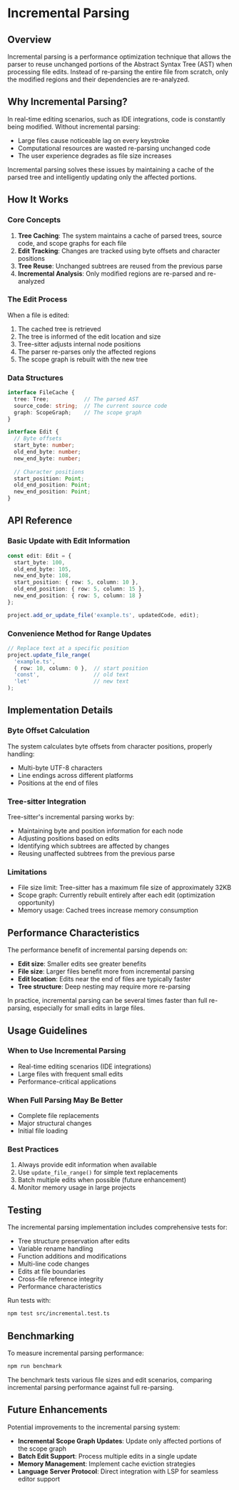# Incremental Parsing

## Overview

Incremental parsing is a performance optimization technique that allows the parser to reuse unchanged portions of the Abstract Syntax Tree (AST) when processing file edits. Instead of re-parsing the entire file from scratch, only the modified regions and their dependencies are re-analyzed.

## Why Incremental Parsing?

In real-time editing scenarios, such as IDE integrations, code is constantly being modified. Without incremental parsing:

- Large files cause noticeable lag on every keystroke
- Computational resources are wasted re-parsing unchanged code
- The user experience degrades as file size increases

Incremental parsing solves these issues by maintaining a cache of the parsed tree and intelligently updating only the affected portions.

## How It Works

### Core Concepts

1. **Tree Caching**: The system maintains a cache of parsed trees, source code, and scope graphs for each file
2. **Edit Tracking**: Changes are tracked using byte offsets and character positions
3. **Tree Reuse**: Unchanged subtrees are reused from the previous parse
4. **Incremental Analysis**: Only modified regions are re-parsed and re-analyzed

### The Edit Process

When a file is edited:

1. The cached tree is retrieved
2. The tree is informed of the edit location and size
3. Tree-sitter adjusts internal node positions
4. The parser re-parses only the affected regions
5. The scope graph is rebuilt with the new tree

### Data Structures

```typescript
interface FileCache {
  tree: Tree;           // The parsed AST
  source_code: string;  // The current source code
  graph: ScopeGraph;    // The scope graph
}

interface Edit {
  // Byte offsets
  start_byte: number;
  old_end_byte: number;
  new_end_byte: number;
  
  // Character positions
  start_position: Point;
  old_end_position: Point;
  new_end_position: Point;
}
```

## API Reference

### Basic Update with Edit Information

```typescript
const edit: Edit = {
  start_byte: 100,
  old_end_byte: 105,
  new_end_byte: 108,
  start_position: { row: 5, column: 10 },
  old_end_position: { row: 5, column: 15 },
  new_end_position: { row: 5, column: 18 }
};

project.add_or_update_file('example.ts', updatedCode, edit);
```

### Convenience Method for Range Updates

```typescript
// Replace text at a specific position
project.update_file_range(
  'example.ts',
  { row: 10, column: 0 },  // start position
  'const',                 // old text
  'let'                    // new text
);
```

## Implementation Details

### Byte Offset Calculation

The system calculates byte offsets from character positions, properly handling:

- Multi-byte UTF-8 characters
- Line endings across different platforms
- Positions at the end of files

### Tree-sitter Integration

Tree-sitter's incremental parsing works by:

- Maintaining byte and position information for each node
- Adjusting positions based on edits
- Identifying which subtrees are affected by changes
- Reusing unaffected subtrees from the previous parse

### Limitations

- File size limit: Tree-sitter has a maximum file size of approximately 32KB
- Scope graph: Currently rebuilt entirely after each edit (optimization opportunity)
- Memory usage: Cached trees increase memory consumption

## Performance Characteristics

The performance benefit of incremental parsing depends on:

- **Edit size**: Smaller edits see greater benefits
- **File size**: Larger files benefit more from incremental parsing
- **Edit location**: Edits near the end of files are typically faster
- **Tree structure**: Deep nesting may require more re-parsing

In practice, incremental parsing can be several times faster than full re-parsing, especially for small edits in large files.

## Usage Guidelines

### When to Use Incremental Parsing

- Real-time editing scenarios (IDE integrations)
- Large files with frequent small edits
- Performance-critical applications

### When Full Parsing May Be Better

- Complete file replacements
- Major structural changes
- Initial file loading

### Best Practices

1. Always provide edit information when available
2. Use `update_file_range()` for simple text replacements
3. Batch multiple edits when possible (future enhancement)
4. Monitor memory usage in large projects

## Testing

The incremental parsing implementation includes comprehensive tests for:

- Tree structure preservation after edits
- Variable rename handling
- Function additions and modifications
- Multi-line code changes
- Edits at file boundaries
- Cross-file reference integrity
- Performance characteristics

Run tests with:

```bash
npm test src/incremental.test.ts
```

## Benchmarking

To measure incremental parsing performance:

```bash
npm run benchmark
```

The benchmark tests various file sizes and edit scenarios, comparing incremental parsing performance against full re-parsing.

## Future Enhancements

Potential improvements to the incremental parsing system:

- **Incremental Scope Graph Updates**: Update only affected portions of the scope graph
- **Batch Edit Support**: Process multiple edits in a single update
- **Memory Management**: Implement cache eviction strategies
- **Language Server Protocol**: Direct integration with LSP for seamless editor support
